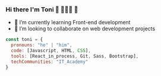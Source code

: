 ### Hi there I'm Toni 👋 👨🏻‍💻 🚀

- 🌱 I’m currently learning Front-end development 
- 👯 I’m looking to collaborate on web development projects

```javascript
const toni = {
  pronouns: "he" | "him",
  code: [Javascript, HTML, CSS],
  tools: [React_in_process, Git, Sass, Bootstrap],
  techCommunities: "IT_Academy"
}
```

<!--
**tonimjdev/tonimjdev** is a ✨ _special_ ✨ repository because its `README.md` (this file) appears on your GitHub profile.

Here are some ideas to get you started:

- 🔭 I’m currently working on ...
- 🌱 I’m currently learning ...
- 👯 I’m looking to collaborate on ...
- 🤔 I’m looking for help with ...
- 💬 Ask me about ...
- 📫 How to reach me: ...
- 😄 Pronouns: ...
- ⚡ Fun fact: ...
-->
